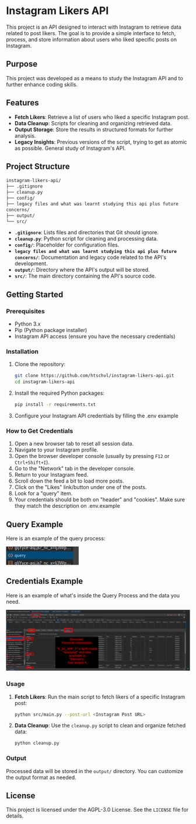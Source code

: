 
# Instagram Likers API

This project is an API designed to interact with Instagram to retrieve data related to post likers. The goal is to provide a simple interface to fetch, process, and store information about users who liked specific posts on Instagram.

## Purpose

This project was developed as a means to study the Instagram API and to further enhance coding skills.

## Features

- **Fetch Likers**: Retrieve a list of users who liked a specific Instagram post.
- **Data Cleanup**: Scripts for cleaning and organizing retrieved data.
- **Output Storage**: Store the results in structured formats for further analysis.
- **Legacy Insights**: Previous versions of the script, trying to get as atomic as possible. General study of Instagram's API.
## Project Structure

```plaintext
instagram-likers-api/
├── .gitignore
├── cleanup.py
├── config/
├── legacy files and what was learnt studying this api plus future concerns/
├── output/
└── src/
```

- **`.gitignore`**: Lists files and directories that Git should ignore.
- **`cleanup.py`**: Python script for cleaning and processing data.
- **`config/`**: Placeholder for configuration files.
- **`legacy files and what was learnt studying this api plus future concerns/`**: Documentation and legacy code related to the API's development.
- **`output/`**: Directory where the API's output will be stored.
- **`src/`**: The main directory containing the API's source code.

## Getting Started

### Prerequisites

- Python 3.x
- Pip (Python package installer)
- Instagram API access (ensure you have the necessary credentials)

### Installation

1. Clone the repository:
   ```bash
   git clone https://github.com/htschvl/instagram-likers-api.git
   cd instagram-likers-api
   ```

2. Install the required Python packages:
   ```bash
   pip install -r requirements.txt
   ```

3. Configure your Instagram API credentials by filling the .env example

### How to Get Credentials

1. Open a new browser tab to reset all session data.
2. Navigate to your Instagram profile.
3. Open the browser developer console (usually by pressing `F12` or `Ctrl+Shift+I`).
4. Go to the "Network" tab in the developer console.
5. Return to your Instagram feed.
6. Scroll down the feed a bit to load more posts.
7. Click on the "Likes" link/button under one of the posts.
8. Look for a "query" item.
9. Your credentials should be both on "header" and "cookies". Make sure they match the description on .env.example

## Query Example

Here is an example of the query process:

![Query Process](./media/query.jpg) 

## Credentials Example

Here is an example of what's inside the Query Process and the data you need.

![Data](./media/data.png) 


### Usage

1. **Fetch Likers**:
   Run the main script to fetch likers of a specific Instagram post:
   ```bash
   python src/main.py --post-url <Instagram Post URL>
   ```

2. **Data Cleanup**:
   Use the `cleanup.py` script to clean and organize fetched data:
   ```bash
   python cleanup.py
   ```

### Output

Processed data will be stored in the `output/` directory. You can customize the output format as needed.

## License

This project is licensed under the AGPL-3.0 License. See the `LICENSE` file for details.
